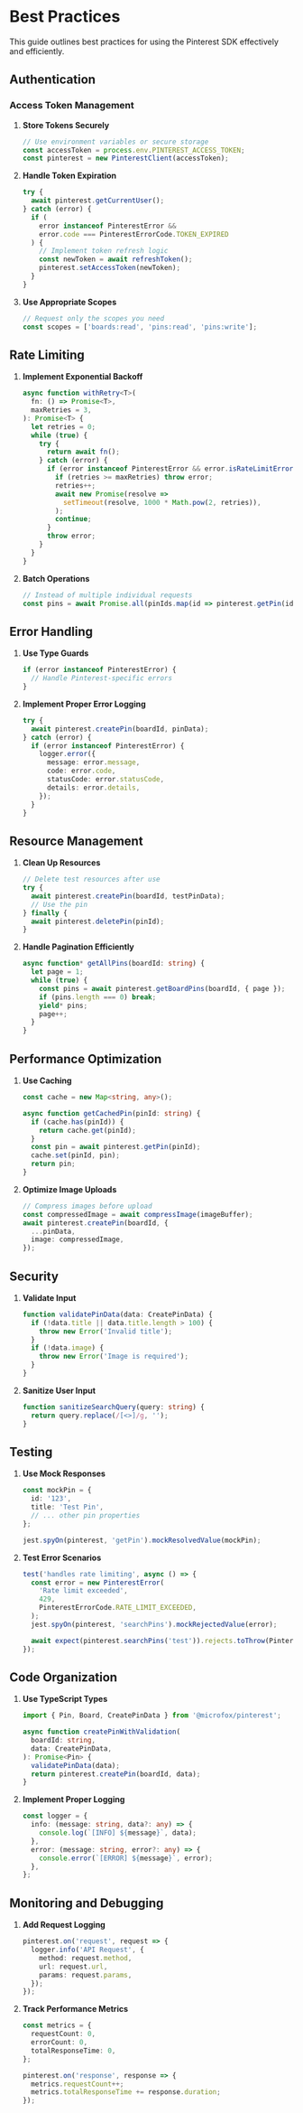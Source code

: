 # Best Practices

This guide outlines best practices for using the Pinterest SDK effectively and efficiently.

## Authentication

### Access Token Management

1. **Store Tokens Securely**

   ```typescript
   // Use environment variables or secure storage
   const accessToken = process.env.PINTEREST_ACCESS_TOKEN;
   const pinterest = new PinterestClient(accessToken);
   ```

2. **Handle Token Expiration**

   ```typescript
   try {
     await pinterest.getCurrentUser();
   } catch (error) {
     if (
       error instanceof PinterestError &&
       error.code === PinterestErrorCode.TOKEN_EXPIRED
     ) {
       // Implement token refresh logic
       const newToken = await refreshToken();
       pinterest.setAccessToken(newToken);
     }
   }
   ```

3. **Use Appropriate Scopes**
   ```typescript
   // Request only the scopes you need
   const scopes = ['boards:read', 'pins:read', 'pins:write'];
   ```

## Rate Limiting

1. **Implement Exponential Backoff**

   ```typescript
   async function withRetry<T>(
     fn: () => Promise<T>,
     maxRetries = 3,
   ): Promise<T> {
     let retries = 0;
     while (true) {
       try {
         return await fn();
       } catch (error) {
         if (error instanceof PinterestError && error.isRateLimitError()) {
           if (retries >= maxRetries) throw error;
           retries++;
           await new Promise(resolve =>
             setTimeout(resolve, 1000 * Math.pow(2, retries)),
           );
           continue;
         }
         throw error;
       }
     }
   }
   ```

2. **Batch Operations**
   ```typescript
   // Instead of multiple individual requests
   const pins = await Promise.all(pinIds.map(id => pinterest.getPin(id)));
   ```

## Error Handling

1. **Use Type Guards**

   ```typescript
   if (error instanceof PinterestError) {
     // Handle Pinterest-specific errors
   }
   ```

2. **Implement Proper Error Logging**
   ```typescript
   try {
     await pinterest.createPin(boardId, pinData);
   } catch (error) {
     if (error instanceof PinterestError) {
       logger.error({
         message: error.message,
         code: error.code,
         statusCode: error.statusCode,
         details: error.details,
       });
     }
   }
   ```

## Resource Management

1. **Clean Up Resources**

   ```typescript
   // Delete test resources after use
   try {
     await pinterest.createPin(boardId, testPinData);
     // Use the pin
   } finally {
     await pinterest.deletePin(pinId);
   }
   ```

2. **Handle Pagination Efficiently**
   ```typescript
   async function* getAllPins(boardId: string) {
     let page = 1;
     while (true) {
       const pins = await pinterest.getBoardPins(boardId, { page });
       if (pins.length === 0) break;
       yield* pins;
       page++;
     }
   }
   ```

## Performance Optimization

1. **Use Caching**

   ```typescript
   const cache = new Map<string, any>();

   async function getCachedPin(pinId: string) {
     if (cache.has(pinId)) {
       return cache.get(pinId);
     }
     const pin = await pinterest.getPin(pinId);
     cache.set(pinId, pin);
     return pin;
   }
   ```

2. **Optimize Image Uploads**
   ```typescript
   // Compress images before upload
   const compressedImage = await compressImage(imageBuffer);
   await pinterest.createPin(boardId, {
     ...pinData,
     image: compressedImage,
   });
   ```

## Security

1. **Validate Input**

   ```typescript
   function validatePinData(data: CreatePinData) {
     if (!data.title || data.title.length > 100) {
       throw new Error('Invalid title');
     }
     if (!data.image) {
       throw new Error('Image is required');
     }
   }
   ```

2. **Sanitize User Input**
   ```typescript
   function sanitizeSearchQuery(query: string) {
     return query.replace(/[<>]/g, '');
   }
   ```

## Testing

1. **Use Mock Responses**

   ```typescript
   const mockPin = {
     id: '123',
     title: 'Test Pin',
     // ... other pin properties
   };

   jest.spyOn(pinterest, 'getPin').mockResolvedValue(mockPin);
   ```

2. **Test Error Scenarios**
   ```typescript
   test('handles rate limiting', async () => {
     const error = new PinterestError(
       'Rate limit exceeded',
       429,
       PinterestErrorCode.RATE_LIMIT_EXCEEDED,
     );
     jest.spyOn(pinterest, 'searchPins').mockRejectedValue(error);

     await expect(pinterest.searchPins('test')).rejects.toThrow(PinterestError);
   });
   ```

## Code Organization

1. **Use TypeScript Types**

   ```typescript
   import { Pin, Board, CreatePinData } from '@microfox/pinterest';

   async function createPinWithValidation(
     boardId: string,
     data: CreatePinData,
   ): Promise<Pin> {
     validatePinData(data);
     return pinterest.createPin(boardId, data);
   }
   ```

2. **Implement Proper Logging**
   ```typescript
   const logger = {
     info: (message: string, data?: any) => {
       console.log(`[INFO] ${message}`, data);
     },
     error: (message: string, error?: any) => {
       console.error(`[ERROR] ${message}`, error);
     },
   };
   ```

## Monitoring and Debugging

1. **Add Request Logging**

   ```typescript
   pinterest.on('request', request => {
     logger.info('API Request', {
       method: request.method,
       url: request.url,
       params: request.params,
     });
   });
   ```

2. **Track Performance Metrics**

   ```typescript
   const metrics = {
     requestCount: 0,
     errorCount: 0,
     totalResponseTime: 0,
   };

   pinterest.on('response', response => {
     metrics.requestCount++;
     metrics.totalResponseTime += response.duration;
   });
   ```
